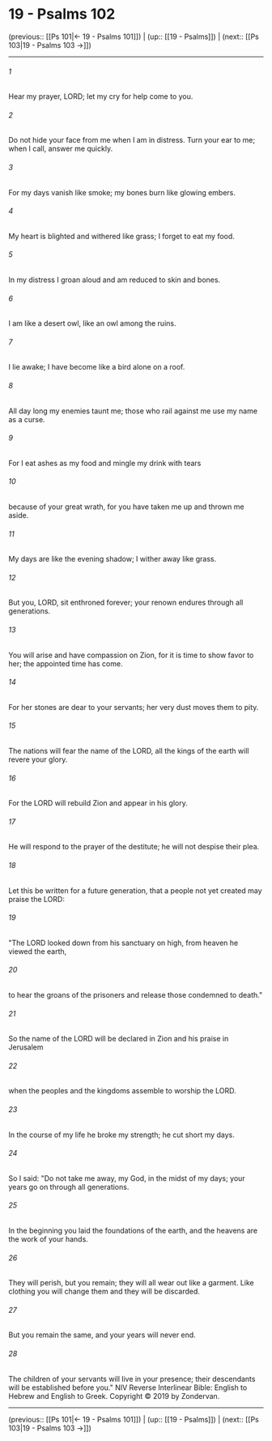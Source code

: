 # 19 - Psalms 102

(previous:: [[Ps 101|← 19 - Psalms 101]]) | (up:: [[19 - Psalms]]) | (next:: [[Ps 103|19 - Psalms 103 →]])

***


###### 1 
Hear my prayer, LORD; let my cry for help come to you. 

###### 2 
Do not hide your face from me when I am in distress. Turn your ear to me; when I call, answer me quickly. 

###### 3 
For my days vanish like smoke; my bones burn like glowing embers. 

###### 4 
My heart is blighted and withered like grass; I forget to eat my food. 

###### 5 
In my distress I groan aloud and am reduced to skin and bones. 

###### 6 
I am like a desert owl, like an owl among the ruins. 

###### 7 
I lie awake; I have become like a bird alone on a roof. 

###### 8 
All day long my enemies taunt me; those who rail against me use my name as a curse. 

###### 9 
For I eat ashes as my food and mingle my drink with tears 

###### 10 
because of your great wrath, for you have taken me up and thrown me aside. 

###### 11 
My days are like the evening shadow; I wither away like grass. 

###### 12 
But you, LORD, sit enthroned forever; your renown endures through all generations. 

###### 13 
You will arise and have compassion on Zion, for it is time to show favor to her; the appointed time has come. 

###### 14 
For her stones are dear to your servants; her very dust moves them to pity. 

###### 15 
The nations will fear the name of the LORD, all the kings of the earth will revere your glory. 

###### 16 
For the LORD will rebuild Zion and appear in his glory. 

###### 17 
He will respond to the prayer of the destitute; he will not despise their plea. 

###### 18 
Let this be written for a future generation, that a people not yet created may praise the LORD: 

###### 19 
"The LORD looked down from his sanctuary on high, from heaven he viewed the earth, 

###### 20 
to hear the groans of the prisoners and release those condemned to death." 

###### 21 
So the name of the LORD will be declared in Zion and his praise in Jerusalem 

###### 22 
when the peoples and the kingdoms assemble to worship the LORD. 

###### 23 
In the course of my life he broke my strength; he cut short my days. 

###### 24 
So I said: "Do not take me away, my God, in the midst of my days; your years go on through all generations. 

###### 25 
In the beginning you laid the foundations of the earth, and the heavens are the work of your hands. 

###### 26 
They will perish, but you remain; they will all wear out like a garment. Like clothing you will change them and they will be discarded. 

###### 27 
But you remain the same, and your years will never end. 

###### 28 
The children of your servants will live in your presence; their descendants will be established before you." NIV Reverse Interlinear Bible: English to Hebrew and English to Greek. Copyright © 2019 by Zondervan.

***

(previous:: [[Ps 101|← 19 - Psalms 101]]) | (up:: [[19 - Psalms]]) | (next:: [[Ps 103|19 - Psalms 103 →]])
